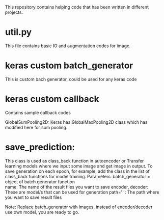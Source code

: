 This repository contains helping code that has been written in different projects. 


# util.py
This file contains basic IO and augmentation codes for image. 


# keras custom batch_generator
This is custom bach generator, could be used for any keras code

# keras custom callback
Contains sample callback codes 

GlobalSumPooling2D: Keras has GlobalMaxPooling2D class which has modified here for sum pooling. 

# save_prediction: 
This class is used as class_back function in autoencoder or Transfer learning models where we input some image and get image in output. To save generation on each epoch, for example, add the class in the list of class_back functions for model training. 
Parameters: 
batch_generator = object of batch generator function  
name: The name of the result files you want to save
encoder, decoder: These are model/s that can be used for generation 
path='' : The path  where you want to save result files

Note: Replace batch_generator with images, instead of encoder/decoder use own model, you are ready to go.

